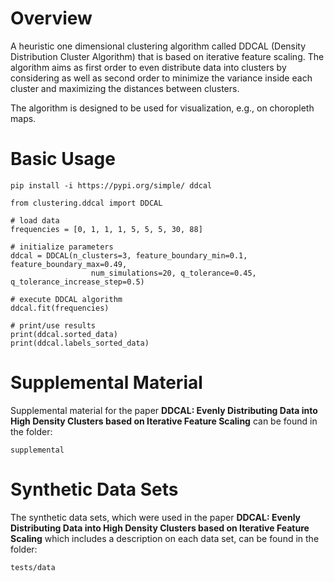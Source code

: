 # Overview

A heuristic one dimensional clustering algorithm called DDCAL (Density Distribution Cluster Algorithm) that is based on iterative feature scaling.
The algorithm aims as first order to even distribute data into clusters by considering as well as second order to minimize the variance inside each cluster and maximizing the distances between clusters.

The algorithm is designed to be used for visualization, e.g., on choropleth maps.


# Basic Usage
```
pip install -i https://pypi.org/simple/ ddcal
```

```
from clustering.ddcal import DDCAL

# load data
frequencies = [0, 1, 1, 1, 5, 5, 5, 30, 88]

# initialize parameters
ddcal = DDCAL(n_clusters=3, feature_boundary_min=0.1, feature_boundary_max=0.49,
                  num_simulations=20, q_tolerance=0.45, q_tolerance_increase_step=0.5)

# execute DDCAL algorithm
ddcal.fit(frequencies)

# print/use results
print(ddcal.sorted_data)
print(ddcal.labels_sorted_data)
```

# Supplemental Material

Supplemental material for the paper **DDCAL: Evenly Distributing Data into High Density Clusters based on Iterative Feature Scaling** can be found in the folder:

```
supplemental
```

# Synthetic Data Sets

The synthetic data sets, which were used in the paper **DDCAL: Evenly Distributing Data into High Density Clusters based on Iterative Feature Scaling** which includes a description on each data set, can be found in the folder:

```
tests/data
```
